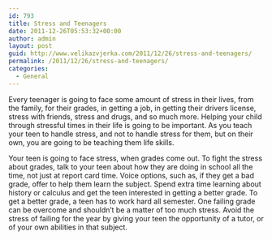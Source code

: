 ```yaml
---
id: 793
title: Stress and Teenagers
date: 2011-12-26T05:53:32+00:00
author: admin
layout: post
guid: http://www.velikazvjerka.com/2011/12/26/stress-and-teenagers/
permalink: /2011/12/26/stress-and-teenagers/
categories:
  - General
---
```

Every teenager is going to face some amount of stress in their lives, from the family, for their grades, in getting a job, in getting their drivers license, stress with friends, stress and drugs, and so much more. Helping your child through stressful times in their life is going to be important. As you teach your teen to handle stress, and not to handle stress for them, but on their own, you are going to be teaching them life skills. 

Your teen is going to face stress, when grades come out. To fight the stress about grades, talk to your teen about how they are doing in school all the time, not just at report card time. Voice options, such as, if they get a bad grade, offer to help them learn the subject. Spend extra time learning about history or calculus and get the teen interested in getting a better grade. To get a better grade, a teen has to work hard all semester. One failing grade can be overcome and shouldn’t be a matter of too much stress. Avoid the stress of failing for the year by giving your teen the opportunity of a tutor, or of your own abilities in that subject.